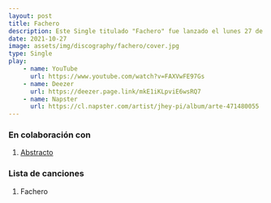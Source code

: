 ```yaml
---
layout: post
title: Fachero
description: Este Single titulado "Fachero" fue lanzado el lunes 27 de octubre, con un enfoque moderno del trap venezolano en colaboración con Abstracto.
date: 2021-10-27
image: assets/img/discography/fachero/cover.jpg
type: Single
play:
    - name: YouTube
      url: https://www.youtube.com/watch?v=FAXVwFE97Gs
    - name: Deezer
      url: https://deezer.page.link/mkE1iKLpviE6wsRQ7
    - name: Napster
      url: https://cl.napster.com/artist/jhey-pi/album/arte-471480055
---
```


### En colaboración con
1. <a href="https://www.instagram.com/abstractoboy"> Abstracto </a>


### Lista de canciones

1. Fachero




